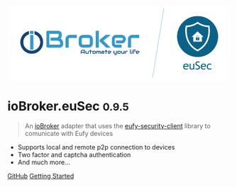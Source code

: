 ![logo](_media/ioBroker.euSec.png)

# ioBroker.euSec <small>0.9.5</small>

> An [ioBroker](https://www.iobroker.net) adapter that uses the [eufy-security-client](https://github.com/bropat/eufy-security-client) library to comunicate with Eufy devices

- Supports local and remote p2p connection to devices
- Two factor and captcha authentication
- And much more...

[GitHub](https://github.com/bropat/ioBroker.euSec/)
[Getting Started](#iobrokereusec)